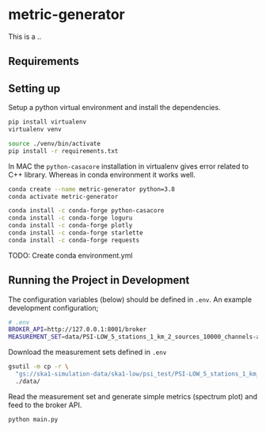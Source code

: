 
# metric-generator

This is a ..

## Requirements


## Setting up

Setup a python virtual environment and install the dependencies.

```bash
pip install virtualenv
virtualenv venv

source ./venv/bin/activate
pip install -r requirements.txt
```

In MAC the `python-casacore` installation in virtualenv gives error related to C++ library. Whereas in conda environment it works well.

```bash
conda create --name metric-generator python=3.8
conda activate metric-generator

conda install -c conda-forge python-casacore
conda install -c conda-forge loguru
conda install -c conda-forge plotly
conda install -c conda-forge starlette
conda install -c conda-forge requests
```
TODO: Create conda environment.yml

## Running the Project in Development

The configuration variables (below) should be defined in `.env`. An example development configuration; 

```bash
# .env
BROKER_API=http://127.0.0.1:8001/broker
MEASUREMENT_SET=data/PSI-LOW_5_stations_1_km_2_sources_10000_channels-autocorr-noise.ms
```

Download the measurement sets defined in `.env`

```bash
gsutil -m cp -r \
  "gs://ska1-simulation-data/ska1-low/psi_test/PSI-LOW_5_stations_1_km_2_sources_10000_channels-autocorr-noise.ms" \
  ./data/
```

Read the measurement set and generate simple metrics (spectrum plot) and feed to the broker API.

```bash
python main.py
```

